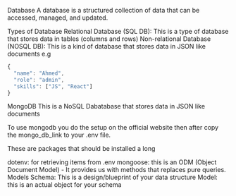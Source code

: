 Database
A database is a structured collection of data that can be accessed, managed, and updated.

Types of Database
Relational Database (SQL DB): This is a type of database that stores data in tables (columns and rows)
Non-relational Database (NOSQL DB): This is a kind of database that stores data in JSON like documents e.g
```javascript
{
  "name": "Ahmed",
  "role": "admin",
  "skills": ["JS", "React"]
}
```
MongoDB
This is a NoSQL Dabatabase that stores data in JSON like documents

To use mongodb you do the setup on the official website then after copy the mongo_db_link to your .env file.

These are packages that should be installed a long

dotenv: for retrieving items from .env 
mongoose: this is an ODM (Object Document Model) - It provides us with methods that replaces pure queries.
Models
Schema: This is a design/blueprint of your data structure
Model: this is an actual object for your schema